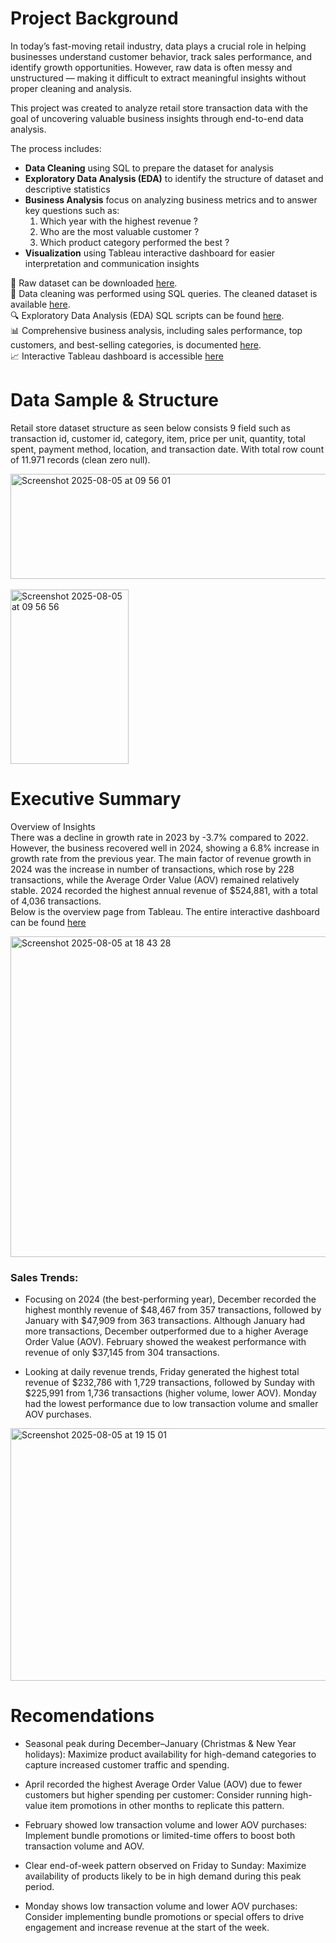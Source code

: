 # Project Background
In today’s fast-moving retail industry, data plays a crucial role in helping businesses understand customer behavior, track sales performance, and identify growth opportunities. However, raw data is often messy and unstructured — making it difficult to extract meaningful insights without proper cleaning and analysis.

This project was created to analyze retail store transaction data with the goal of uncovering valuable business insights through end-to-end data analysis.

The process includes:
- **Data Cleaning** using SQL to prepare the dataset for analysis
- **Exploratory Data Analysis (EDA)** to identify the structure of dataset and descriptive statistics
- **Business Analysis** focus on analyzing business metrics and to answer key questions such as:
  1. Which year with the highest revenue ?
  2. Who are the most valuable customer ?
  3. Which product category performed the best ?
- **Visualization** using Tableau interactive dashboard for easier interpretation and communication insights

📂 Raw dataset can be downloaded [here](https://github.com/MOZKI/RETAIL-STORES-ANALYSIS/tree/main/1.RAW_DATASET).  
🧼 Data cleaning was performed using SQL queries. The cleaned dataset is available [here](https://github.com/MOZKI/RETAIL-STORES-ANALYSIS/tree/main/2.DATA%20CLEANING).  
🔍 Exploratory Data Analysis (EDA) SQL scripts can be found [here](https://github.com/MOZKI/RETAIL-STORES-ANALYSIS/tree/main/3.EDA).  
📊 Comprehensive business analysis, including sales performance, top customers, and best-selling categories, is documented [here](https://github.com/MOZKI/RETAIL-STORES-ANALYSIS/tree/main/4.BUSINESS%20ANALYSIS).  
📈 Interactive Tableau dashboard is accessible [here](https://public.tableau.com/app/profile/moh.zaki/viz/RETAIL_STORES_DASHBOARD_PERFORMANCE/DASHBOARDPERFORMANCE)

# Data Sample & Structure
Retail store dataset structure as seen below consists 9 field such as transaction id, customer id, category, item, price per unit, quantity, total spent, payment method, location, and transaction date. With total row count of 11.971 records (clean zero null).  

 
<img width="882" height="168" alt="Screenshot 2025-08-05 at 09 56 01" src="https://github.com/user-attachments/assets/424eb6f7-a7e5-417b-b191-1d6bfed3bcac" />  
<br>
<br>
<img width="189" height="279" alt="Screenshot 2025-08-05 at 09 56 56" src="https://github.com/user-attachments/assets/026268af-4337-4080-b17e-1c6977bbee18" />

# Executive Summary
Overview of Insights  
There was a decline in growth rate in 2023 by -3.7% compared to 2022. However, the business recovered well in 2024, showing a 6.8% increase in growth rate from the previous year.
The main factor of revenue growth in 2024 was the increase in number of transactions, which rose by 228 transactions, while the Average Order Value (AOV) remained relatively stable.
2024 recorded the highest annual revenue of $524,881, with a total of 4,036 transactions.   
Below is the overview page from Tableau. The entire interactive dashboard can be found [here](https://public.tableau.com/app/profile/moh.zaki/viz/RETAIL_STORES_DASHBOARD_PERFORMANCE/DASHBOARDPERFORMANCE)  

<img width="1216" height="513" alt="Screenshot 2025-08-05 at 18 43 28" src="https://github.com/user-attachments/assets/71e39e27-14f6-4f33-8abe-18fe1fde268c" />  

### Sales Trends:
- Focusing on 2024 (the best-performing year), December recorded the highest monthly revenue of $48,467 from 357 transactions, followed by January with $47,909 from 363 transactions. 
Although January had more transactions, December outperformed due to a higher Average Order Value (AOV). February showed the weakest performance with revenue of only $37,145 from 304 transactions.  
  
- Looking at daily revenue trends, Friday generated the highest total revenue of $232,786 with 1,729 transactions, followed by Sunday with $225,991 from 1,736 transactions (higher volume, lower AOV). Monday had the lowest performance due to low transaction volume and smaller AOV purchases.

<img width="1216" height="404" alt="Screenshot 2025-08-05 at 19 15 01" src="https://github.com/user-attachments/assets/1a2160af-bb34-48b0-818c-031be69c0eba" />  

# Recomendations  
- Seasonal peak during December–January (Christmas & New Year holidays): Maximize product availability for high-demand categories to capture increased customer traffic and spending.

- April recorded the highest Average Order Value (AOV) due to fewer customers but higher spending per customer: Consider running high-value item promotions in other months to replicate this pattern.

- February showed low transaction volume and lower AOV purchases: Implement bundle promotions or limited-time offers to boost both transaction volume and AOV.

- Clear end-of-week pattern observed on Friday to Sunday: Maximize availability of products likely to be in high demand during this peak period.

- Monday shows low transaction volume and lower AOV purchases: Consider implementing bundle promotions or special offers to drive engagement and increase revenue at the start of the week.












